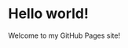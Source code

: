 <!DOCTYPE html>
<html>

  <body>
    <h1>Hello world!</h1>
    <p>Welcome to my GitHub Pages site!</p>
  </body>
</html>
